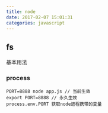 ```yaml
---
title: node
date: 2017-02-07 15:01:31
categories: javascript
---
```


## fs
基本用法


### process
```
PORT=8888 node app.js // 当前生效
export PORT=8888 // 永久生效
process.env.PORT 获取node进程携带的变量

```